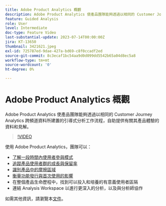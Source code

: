 ```yaml
---
title: Adobe Product Analytics 概觀
description: Adobe Product Analytics 使產品團隊能夠透過以相同的 Customer Journey Analytics 跨頻道資料所建置的引導式分析工作流程，自助提供有關其產品體驗的資料和見解。
feature: Guided Analysis
role: User
level: Intermediate
doc-type: Feature Video
last-substantial-update: 2023-07-14T00:00:00Z
jira: KT-13650
thumbnail: 3421621.jpeg
exl-id: 725787ed-9dae-427a-bd69-c8f0ccadf2ed
source-git-commit: 8c3ecaf1bc54aa9d0d099dd5542b65a04d8ec5a8
workflow-type: tm+mt
source-wordcount: '0'
ht-degree: 0%

---
```


# Adobe Product Analytics 概觀

Adobe Product Analytics 使產品團隊能夠透過以相同的 Customer Journey Analytics 跨頻道資料所建置的引導式分析工作流程，自助提供有關其產品體驗的資料和見解。

>[!VIDEO](https://video.tv.adobe.com/v/3423507/?learn=on&captions=chi_hant)

使用 Adobe Product Analytics，團隊可以：

* [了解一段時間內使用者參與模式](../guided-analysis/trends.md)
* [追蹤產品使用者群的成長與保留率](../guided-analysis/active-growth.md)
* [識別產品中的摩擦區域](../guided-analysis/funnel.md)
* [衡量功能發行與首次使用的影響&#x200B;](../guided-analysis/release-impact.md)
* 在整個產品生命歷程中，找到可以投入和培養的有意義使用者區隔
* 連結 Analysis Workspace 以進行更深入的分析，以及與分析師協作

如需其他資訊，請瀏覽本[文件](https://experienceleague.adobe.com/zh-hant/docs/analytics-platform/using/guided-analysis/overview)。
